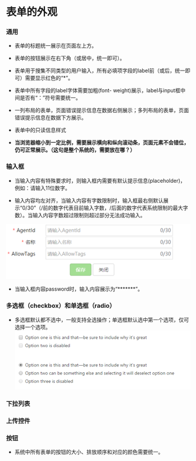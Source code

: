 # 表单的外观

### 通用

* 表单的标题统一展示在页面左上方。

* 表单的按钮展示在右下角（或居中，统一即可）。

* 表单用于搜集不同类型的用户输入，所有必填项字段的label前（或后，统一即可）需要显示红色的“\*”。

* 表单中所有字段的label字体需要加粗\(font- weight\)展示，label与input框中间是否有“：”符号需要统一。

* 一列布局的表单，页面错误提示信息在数据右侧展示；多列布局的表单，页面错误提示信息在数据下方展示。

* 表单中的只读信息样式

* **当浏览器缩小到一定比例，需要展示横向和纵向滚动条，页面元素不会错位，仍可正常展示。（这句是整个系统的，需要放在哪？）**

### 输入框

* 当输入内容有特殊要求时，则输入框内需要有默认提示信息\(placeholder\)，例如：请输入11位数字。

* 输入内容均左对齐，当输入内容有字数限制时，输入框最右侧默认展示“0/30”（/前的数字代表目前输入字数，/后面的数字代表系统限制的最大字数）。当输入内容字数超过限制则超过部分无法成功输入。

![](/assets/IMG_08032017_132750_0.png)

* 当输入框内容password时，输入内容展示为“\*\*\*\*\*\*\*”。

### 多选框（checkbox）和单选框（radio）

* 多选框默认都不选中，一般支持全选操作；单选框默认选中第一个选项，仅可选择一个选项。![](/assets/2017-03-08_135820.png)

### 下拉列表



### 上传控件



### 按钮

* 系统中所有表单的按钮的大小、排放顺序和对应的颜色需要统一。



